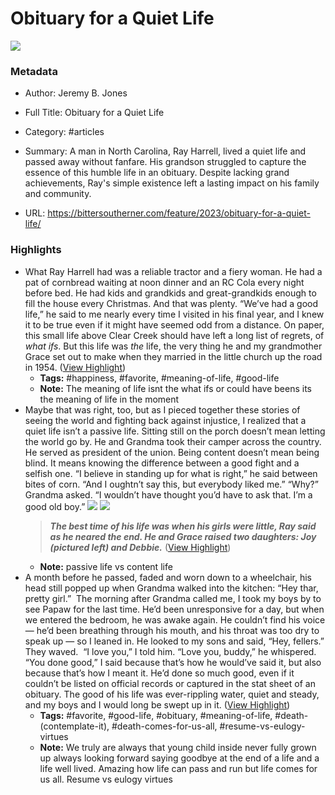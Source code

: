 # Obituary for a Quiet Life

![](http://static1.squarespace.com/static/51bf0e35e4b010d205f86840/t/645d4f15681dc8700eec2356/1683836698601/harrell20%2Bcopy.jpg?format=1500w)

### Metadata

- Author: Jeremy B. Jones
- Full Title: Obituary for a Quiet Life
- Category: #articles

- Summary: A man in North Carolina, Ray Harrell, lived a quiet life and passed away without fanfare. His grandson struggled to capture the essence of this humble life in an obituary. Despite lacking grand achievements, Ray's simple existence left a lasting impact on his family and community. 

- URL: https://bittersoutherner.com/feature/2023/obituary-for-a-quiet-life/

### Highlights

- What Ray Harrell had was a reliable tractor and a fiery woman. He had a pat of cornbread waiting at noon dinner and an RC Cola every night before bed. He had kids and grandkids and great-grandkids enough to fill the house every Christmas. And that was plenty. “We’ve had a good life,” he said to me nearly every time I visited in his final year, and I knew it to be true even if it might have seemed odd from a distance. On paper, this small life above Clear Creek should have left a long list of regrets, of *what ifs*. But this life was *the* life, the very thing he and my grandmother Grace set out to make when they married in the little church up the road in 1954. ([View Highlight](https://read.readwise.io/read/01hw1r22rfgve7fa6xfnhmxd3p))
    - **Tags:** #happiness, #favorite, #meaning-of-life, #good-life
    - **Note:** The meaning of life isnt the what ifs or could have beens its the meaning of life in the moment
- Maybe that was right, too, but as I pieced together these stories of seeing the world and fighting back against injustice, I realized that a quiet life isn’t a passive life. Sitting still on the porch doesn’t mean letting the world go by. He and Grandma took their camper across the country. He served as president of the union. Being content doesn’t mean being blind. It means knowing the difference between a good fight and a selfish one.
  “I believe in standing up for what is right,” he said between bites of corn. “And I oughtn’t say this, but everybody liked me.”
  “Why?” Grandma asked.
  “I wouldn’t have thought you’d have to ask that. I’m a good old boy.”
  ![](https://images.squarespace-cdn.com/content/v1/51bf0e35e4b010d205f86840/6aa943e2-a802-4bb8-87ca-3b8cc65c93b0/Papaw+with+Mom.jpg?format=750w)
  ![](https://images.squarespace-cdn.com/content/v1/51bf0e35e4b010d205f86840/31235b70-9688-41c2-b60f-a7c3ef09e1e2/Papaw+with+Mom2.jpg?format=750w)
  > ***The best time of his life was when his girls were little, Ray said as he neared the end. He and Grace raised two daughters: Joy (pictured left) and Debbie.*** ([View Highlight](https://read.readwise.io/read/01hw1rwgtty9008sgr93ayhc9x))
    - **Note:** passive life vs content life
- A month before he passed, faded and worn down to a wheelchair, his head still popped up when Grandma walked into the kitchen: “Hey thar, pretty girl.” 
  The morning after Grandma called me, I took my boys by to see Papaw for the last time. He’d been unresponsive for a day, but when we entered the bedroom, he was awake again. He couldn’t find his voice — he’d been breathing through his mouth, and his throat was too dry to speak up — so I leaned in. He looked to my sons and said, “Hey, fellers.”
  They waved. 
  “I love you,” I told him.
  “Love you, buddy,” he whispered. 
  “You done good,” I said because that’s how he would’ve said it, but also because that’s how I meant it. He’d done so much good, even if it couldn’t be listed on official records or captured in the stat sheet of an obituary. The good of his life was ever-rippling water, quiet and steady, and my boys and I would long be swept up in it. ([View Highlight](https://read.readwise.io/read/01hw1s25cxdfqesy4n3te7dkrh))
    - **Tags:** #favorite, #good-life, #obituary, #meaning-of-life, #death-(contemplate-it), #death-comes-for-us-all, #resume-vs-eulogy-virtues
    - **Note:** We truly are always that young child inside never fully grown up always looking forward saying goodbye at the end of a life and a life well lived. Amazing how life can pass and run but life comes for us all. Resume vs eulogy virtues
